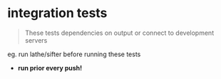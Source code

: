 # integration tests

> These tests dependencies on output or connect to development servers 

eg. run lathe/sifter before running these tests

* __run prior every push!__

